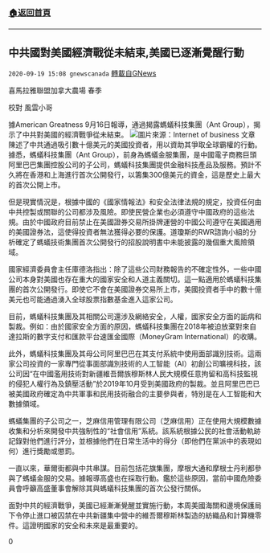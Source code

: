 ###  [:house:返回首頁](https://github.com/ourhimalayas/txt)
---

## 中共國對美國經濟戰從未結束,美國已逐漸覺醒行動
`2020-09-19 15:08 gnewscanada` [轉載自GNews](https://gnews.org/zh-hant/369330/)

喜馬拉雅聯盟加拿大農場 春季

校對 風雲小哥

據American Greatness 9月16日報導，通過揭露螞蟻科技集團（Ant Group），揭示了中共對美國的經濟戰爭從未結束。
![](https://s3.amazonaws.com/gnews-media-offload/wp-content/uploads/2020/09/19150237/54646.jpg)圖片來源：Internet of business 
文章陳述了中共通過吸引數十億美元的美國投資者，用以資助其爭取全球霸權的行動。據悉，螞蟻科技集團（Ant Group），前身為螞蟻金服集團，是中國電子商務巨頭阿里巴巴集團控股公司的子公司，螞蟻科技集團提供金融科技產品及服務。預計不久將在香港和上海進行首次公開發行，以籌集300億美元的資金，這是歷史上最大的首次公開上市。

但是現實情況是，根據中國的《國家情報法》和安全法律法規的規定，投資任何由中共控製或關聯的公司都涉及風險。即使民營企業也必須遵守中國政府的這些法規。由於中國政府目前禁止在美國證券交易所掛牌運營的中國公司遵守在美國適用的美國證券法，這使得投資者無法獲得必要的保護。道瓊斯的RWR諮詢小組的分析確定了螞蟻技術集團首次公開發行的招股說明書中未能披露的幾個重大風險領域。

國家經濟委員會主任庫德洛指出：除了這些公司財務報告的不確定性外，一些中國公司本身對美國也存在重大的國家安全和人道主義關切。這一點適用於螞蟻科技集團的首次公開發行。即使它不會在美國證券交易所上市，美國投資者手中的數十億美元也可能通過湧入全球股票指數基金進入這家公司。

目前，螞蟻科技集團及其相關公司還涉及網絡安全，人權，國家安全方面的詬病和製裁。例如：由於國家安全方面的原因，螞蟻科技集團在2018年被迫放棄對來自達拉斯的數字支付和匯款平台速匯金國際（MoneyGram International）的收購。

此外，螞蟻科技集團及其母公司阿里巴巴在其支付系統中使用面部識別技術。這兩家公司投資的一家專門從事面部識別技術的人工智能（AI）初創公司曠視科技，該公司因“在中國濫用技術對新疆維吾爾族穆斯林人民大規模任意拘留和高科技監視的侵犯人權行為及鎮壓活動”於2019年10月受到美國政府的製裁。並且阿里巴巴已被美國政府確定為中共軍事和民用技術融合的主要參與者，特別是在人工智能和大數據領域。

螞蟻集團的子公司之一，芝麻信用管理有限公司（芝麻信用）正在使用大規模數據收集和分析來開發中共強制性的“社會信用”系統。該系統根據公民的社會活動軌跡記錄對他們進行評分，並根據他們在日常生活中的得分（即他們在黨派中的表現如何）進行獎勵或懲罰。

一直以來，華爾街都與中共串謀。目前包括花旗集團，摩根大通和摩根士丹利都參與了螞蟻金服的交易。據報導高盛也在採取行動。鑑於這些原因，當前中國危險委員會呼籲高盛董事會解除其與螞蟻科技集團的首次公發行關係。

面對中共的經濟戰爭，美國已經漸漸覺醒並實施行動，本周美國海關和邊境保護局下令停止進口被囚禁在中共新疆集中營中的維吾爾穆斯林製造的紡織品和計算機零件。這證明國家的安全和未來是最重要的。

0
